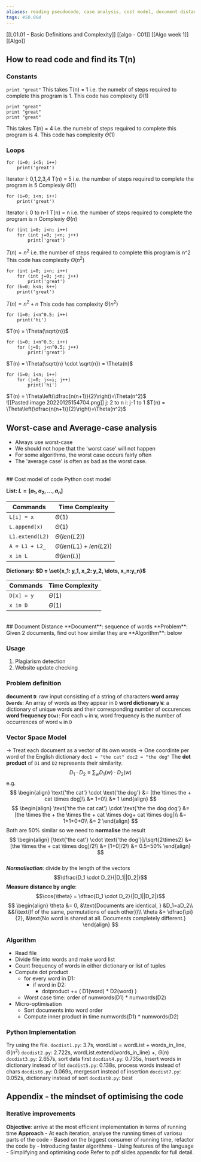 ```yaml
---
aliases: reading pseudocode, case analysis, cost model, document distance
tags: #50.004
---
```

[[L01.01 - Basic Definitions and Complexity]]
[[algo - C01]]
[[Algo week 1]]
[[Algo]]

## How to read code and find its T(n)
### Constants
`print "great"`
This takes T(n) = 1
i.e. the numebr of steps required to complete this program is 1.
This code has complexity $\Theta(1)$
<br>
```
print "great"
print "great"
print "great"
```
This takes T(n) = 4
i.e. the numebr of steps required to complete this program is 4.
This code has complexity $\Theta(1)$
### Loops
```
for (i=0; i<5; i++)
	print('great')
```
Iterator i: 0,1,2,3,4
T(n) = 5
i.e. the number of steps required to complete the program is 5
Complexiy $\Theta(1)$
<br>
```
for (i=0; i<n; i++)
	print('great')
```
Iterator i: 0 to n-1
T(n) = n
i.e. the number of steps required to complete the program is n
Complexiy $\Theta(n)$
<br>
```
for (int i=0; i<n; i++)
	for (int j=0; j<n; j++)
		print('great')
```
$T(n) = n^2$
i.e. the number of steps required to complete this program is n^2
This code has complexity $\Theta(n^2)$
<br>
```
for (int i=0; i<n; i++)
	for (int j=0; j<n; j++)
		print('great')
for (k=0; k<n; k++)
	print('great')
```
$T(n) = n^2 + n$
This code has complexity $\Theta(n^2)$
<br>
```
for (i=0; i<n^0.5; i++)
	print('hi')
```
$T(n) = \Theta(\sqrt{n})$ 
<br>
```
for (i=0; i<n^0.5; i++)
	for (j=0; j<n^0.5; j++)
		print('great')
```
$T(n) = \Theta(\sqrt{n} \cdot \sqrt{n}) = \Theta(n)$
<br>
```
for (i=0; i<n; i++)
	for (j=0; j<=i; j++)
		print('hi')
```
$T(n) = \Theta\left(\dfrac{n(n+1)}{2}\right)=\Theta(n^2)$
<br>
![[Pasted image 20220125154704.png]]
j: 2 to n
i: j-1 to 1
$T(n) = \Theta\left(\dfrac{n(n+1)}{2}\right)=\Theta(n^2)$

## Worst-case and Average-case analysis
- Always use worst-case
- We should not hope that the 'worst case' will not happen
- For some algorithms, the worst case occurs fairly often
- The 'average case' is often as bad as the worst case.
<br>
## Cost model of code
Python cost model

**List: $L = [a_1, a_2, \dots, a_n]$**

|Commands|Time Complexity|
|---|---|
|`L[i] = x`|$\Theta(1)$|
|`L.append(x)`|$\Theta(1)$|
|`L1.extend(L2)`|$\Theta(len(L2))$|
|`A = L1 + L2_`|$\Theta(len(L1) + len(L2))$|
|`x in L`|$\Theta(len(L))$|

**Dictionary: $D = \set{x_1: y_1, x_2: y_2, \dots, x_n:y_n}$**

|Commands|Time Complexity|
|---|---|
|`D[x] = y`|$\Theta(1)$|
|`x in D`|$\Theta(1)$|
<br>
## Document Distance
**Document**: sequence of words
**Problem**: Given 2 documents, find out how similar they are
**Algorithm**: below

### Usage
1. Plagiarism detection
2. Website update checking

### Problem definition
**document `D`**: raw input consisting of a string of characters
**word array `Dwords`**: An array of words as they appear in `D`
**word dictionary `W`**: a dictionary of unique words and their corresponding number of occurences
**word frequency `D(w)`**: For each `w` in `W`, word frequency is the number of occurrences of word `w` in `D`

### Vector Space Model
-> Treat each document as a vector of its own words
	-> One coordinte per word of the English dictionary
	```doc1 = "the cat"
	doc2 = "the dog"```
The **dot product** of `D1` and `D2` represents their similarity.
$$D_1 \cdot D_2 \equiv \sum_w{D_1(w)\cdot D_2(w)}$$
e.g. 
$$
\begin{align}
\text{'the cat'} \cdot \text{'the dog'} &= [the \times the + cat \times dog]\\
&= 1+0\\
&= 1
\end{align}
$$
$$
\begin{align}
\text{'the the cat cat'} \cdot \text{'the the dog dog'} &= [the \times the + the \times the + cat \times dog+ cat \times dog]\\
&= 1+1+0+0\\
&= 2
\end{align}
$$
 Both are 50% similar so we need to **normalise** the result
 $$
\begin{align}
[\text{'the cat'} \cdot \text{'the dog'}]/\sqrt{2\times2} &= [the \times the + cat \times dog]/2\\
&= [1+0]/2\\
&= 0.5=50%
\end{align}
 $$
<br>
***Normalisation***: divide by the length of the vectors
$$\dfrac{D_1 \cdot D_2}{|D_1||D_2|}$$
**Measure distance by angle**:
$$\cos{\theta} = \dfrac{D_1 \cdot D_2}{|D_1||D_2|}$$
$$
\begin{align}
\theta &= 0, &\text{Documents are identical, } &D_1=aD_2\\
&&(\text{If of the same, permutations of each other})\\
\theta &= \dfrac{\pi}{2}, &\text{No word is shared at all. Documents completely different.}
\end{align}
$$

### Algorithm
- Read file
- Divide file into words and make word list
- Count frequency of words in either dictionary or list of tuples
- Compute dot product
	- for every word in D1:
		- if word in D2:
			- dotproduct += ( D1(word) * D2(word) )
	- Worst case time: order of numwords(D1) * numwords(D2)
- Micro-optimisation
	- Sort documents into word order
	- Compute inner product in time numwords(D1) * numwords(D2)

### Python Implementation
Try using the file.
`docdist1.py`: 3.7s, wordList = wordList + words_in_line, $\Theta(n^2)$
`docdist2.py`: 2.722s, wordList.extend(words_in_line) +, $\Theta(n)$
`docdist3.py`: 2.657s, sort data first
`docdist4.py`: 0.735s, Insert words in dictionary instead of list
`docdist5.py`: 0.138s, process words instead of chars
`docdist6.py`: 0.069s, mergesort instead of insertion
`docdist7.py`: 0.052s, dictionary instead of sort
`docdist8.py`: best

## Appendix - the mindset of optimising the code
### Iterative improvements
**Objective**: arrive at the most efficient implementation in terms of running time
**Approach**
	- At each iteration, analyse the running times of variosu parts of the code
	- Based on the biggest consumer of running time, refactor the code by
		- Introducing faster algorithms
		- Using features of the language
		- Simplifying and optimising code
Refer to pdf slides appendix for full detail.